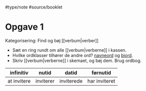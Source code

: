 #type/note #source/booklet
# Opgave 1
Kategorisering: Find og bøj [[verbum|verber]]
- Sæt en ring rundt om alle [[verbum|verberne]] i kassen.
- Hvilke ordklasser tilhører de andre ord? <u>navneord</u> og <u>biord</u>.
- Skriv [[verbum|verberne]] i skemaet, og bøj dem. Brug ordbog.

|infinitiv|nutid|datid|førnutid|
|-|-|-|-|
|at invitere|inviterer|inviterede|har inviteret|
